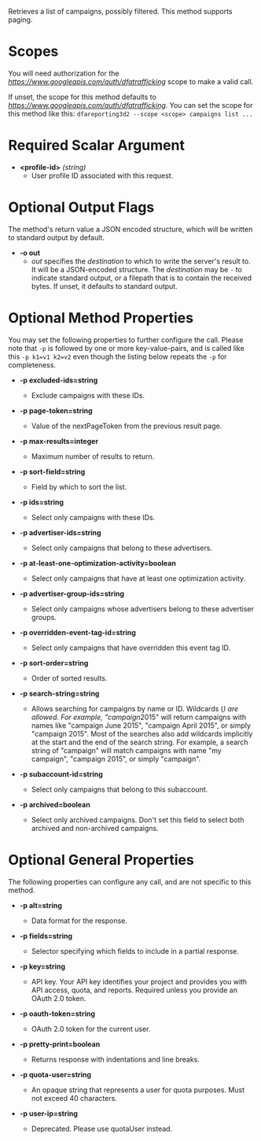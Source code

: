 Retrieves a list of campaigns, possibly filtered. This method supports paging.
# Scopes

You will need authorization for the *https://www.googleapis.com/auth/dfatrafficking* scope to make a valid call.

If unset, the scope for this method defaults to *https://www.googleapis.com/auth/dfatrafficking*.
You can set the scope for this method like this: `dfareporting3d2 --scope <scope> campaigns list ...`
# Required Scalar Argument
* **&lt;profile-id&gt;** *(string)*
    - User profile ID associated with this request.

# Optional Output Flags

The method's return value a JSON encoded structure, which will be written to standard output by default.

* **-o out**
    - *out* specifies the *destination* to which to write the server's result to.
      It will be a JSON-encoded structure.
      The *destination* may be `-` to indicate standard output, or a filepath that is to contain the received bytes.
      If unset, it defaults to standard output.
# Optional Method Properties

You may set the following properties to further configure the call. Please note that `-p` is followed by one 
or more key-value-pairs, and is called like this `-p k1=v1 k2=v2` even though the listing below repeats the
`-p` for completeness.

* **-p excluded-ids=string**
    - Exclude campaigns with these IDs.

* **-p page-token=string**
    - Value of the nextPageToken from the previous result page.

* **-p max-results=integer**
    - Maximum number of results to return.

* **-p sort-field=string**
    - Field by which to sort the list.

* **-p ids=string**
    - Select only campaigns with these IDs.

* **-p advertiser-ids=string**
    - Select only campaigns that belong to these advertisers.

* **-p at-least-one-optimization-activity=boolean**
    - Select only campaigns that have at least one optimization activity.

* **-p advertiser-group-ids=string**
    - Select only campaigns whose advertisers belong to these advertiser groups.

* **-p overridden-event-tag-id=string**
    - Select only campaigns that have overridden this event tag ID.

* **-p sort-order=string**
    - Order of sorted results.

* **-p search-string=string**
    - Allows searching for campaigns by name or ID. Wildcards (*) are allowed. For example, &#34;campaign*2015&#34; will return campaigns with names like &#34;campaign June 2015&#34;, &#34;campaign April 2015&#34;, or simply &#34;campaign 2015&#34;. Most of the searches also add wildcards implicitly at the start and the end of the search string. For example, a search string of &#34;campaign&#34; will match campaigns with name &#34;my campaign&#34;, &#34;campaign 2015&#34;, or simply &#34;campaign&#34;.

* **-p subaccount-id=string**
    - Select only campaigns that belong to this subaccount.

* **-p archived=boolean**
    - Select only archived campaigns. Don&#39;t set this field to select both archived and non-archived campaigns.

# Optional General Properties

The following properties can configure any call, and are not specific to this method.

* **-p alt=string**
    - Data format for the response.

* **-p fields=string**
    - Selector specifying which fields to include in a partial response.

* **-p key=string**
    - API key. Your API key identifies your project and provides you with API access, quota, and reports. Required unless you provide an OAuth 2.0 token.

* **-p oauth-token=string**
    - OAuth 2.0 token for the current user.

* **-p pretty-print=boolean**
    - Returns response with indentations and line breaks.

* **-p quota-user=string**
    - An opaque string that represents a user for quota purposes. Must not exceed 40 characters.

* **-p user-ip=string**
    - Deprecated. Please use quotaUser instead.
